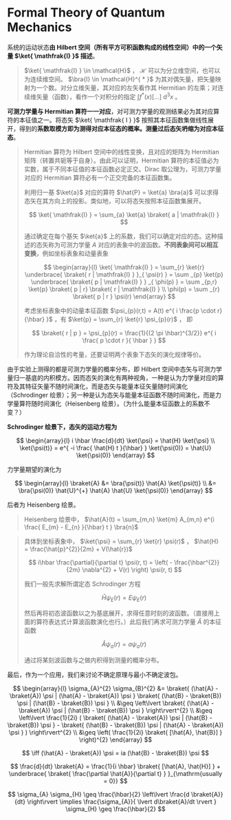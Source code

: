 # Formal Theory of Quantum Mechanics

系统的运动状态**由 Hilbert 空间（所有平方可积函数构成的线性空间）中的一个矢量 $\ket{ \mathfrak{I} }$ 描述**。

> $\ket{ \mathfrak{I} } \in \mathcal{H}$ ， $\mathcal{H}$ 可以为分立维空间，也可以为连续维空间。 $\bra{I} \in \mathcal{H}^{ * }$ 为其对偶矢量，把矢量映射为一个数。对分立维矢量，其对应的左矢看作其 Hermitian 的左乘；对连续维矢量（函数），看作一个对积分的指定 $\int f^{ * }(x) [ \dots ] \mathrm{~d}^{3} x$ 。

**可测力学量与 Hermitian 算符一一对应**，对可测力学量的观测结果必为其对应算符的本征值之一。将态矢 $\ket{ \mathfrak{ I } }$ 按照其本征函数集做线性展开，得到的**系数取模方即为测得对应本征态的概率。测量过后态矢坍缩为对应本征态**。

> Hermitian 算符为 Hilbert 空间中的线性变换，且对应的矩阵为 Hermitian 矩阵（转置共轭等于自身）。由此可以证明，Hermitian 算符的本征值必为实数，属于不同本征值的本征函数必定正交。Dirac 取公理为，可测力学量对应的 Hermitian 算符必有一个正交完备的本征函数集。
> 
> 利用归一基 $\ket{a}$ 对应的算符 $\hat{P} = \ket{a} \bra{a}$ 可以求得态矢在其方向上的投影。类似地，可以将态矢按照本征函数集展开。
> 
> $$
\ket{ \mathfrak{I} } = \sum_{a} \ket{a} \braket{ a | \mathfrak{I} }
  $$
> 
> 通过确定在每个基矢 $\ket{a}$ 上的系数，我们可以确定对应的态。这种描述的态矢称为可测力学量 $A$ 对应的表象中的波函数。**不同表象间可以相互变换**，例如坐标表象和动量表象
> 
> $$
 \begin{array}{l}
 \ket{ \mathfrak{I} } = \sum_{r} \ket{r} \underbrace{ \braket{ r | \mathfrak{I} } }_{ \psi(r) } = \sum _{p} \ket{p} \underbrace{ \braket{ p | \mathfrak{I} } } _{ \phi(p) } = \sum _{p,r} \ket{p} \braket{ p | r} \braket{ r | \mathfrak{I} } \\
 \phi(p) = \sum _{r} \braket{ p | r } \psi(r)
 \end{array}
  $$
> 
> 考虑坐标表象中的动量本征函数 $\psi_{p}(r,t) = A(t) e^{ i \frac{p \cdot r}{\hbar} }$ ，有 $\ket{p} = \sum_{r} \ket{r} \psi_{p}(r)$ ， 即
> 
> $$
 \braket{ r | p } = \psi_{p}(r) = \frac{1}{(2 \pi \hbar)^{3/2}} e^{ i \frac{ p \cdot r }{ \hbar } }
  $$
> 
> 作为理论自洽性的考量，还要证明两个表象下态矢的演化规律等价。

由于实验上测得的都是可测力学量的概率分布，即 Hilbert 空间中态矢与可测力学量归一基底的内积模方。因而态矢的演化有两种视角，一种是认为力学量对应的算符及其特征矢量不随时间演化，而是态矢与能量本征矢量随时间演化（Schrodinger 绘景）；另一种是认为态矢与能量本征函数不随时间演化，而是力学量算符随时间演化（Heisenberg 绘景）。（为什么能量本征函数上的系数不变？）

**Schrodinger 绘景下，态矢的运动方程为**

$$
\begin{array}{l}
i \hbar \frac{d}{dt} \ket{\psi} = \hat{H} \ket{\psi} \\
\ket{\psi(t)} = e^{ -i \frac{ \hat{H} t }{\hbar} } \ket{\psi(0)} = \hat{U} \ket{\psi(0)}
\end{array}
$$

力学量期望的演化为

$$
\begin{array}{l}
\braket{A} &= \bra{\psi(t)} \hat{A} \ket{\psi(t)} \\
&= \bra{\psi(0)} \hat{U}^{+} \hat{A} \hat{U} \ket{\psi(0)}
\end{array}
$$

后者为 Heisenberg 绘景。

> Heisenberg 绘景中， $\hat{A}(t) = \sum_{m,n} \ket{m} A_{m,n} e^{i \frac{ E_{m} - E_{n} }{\hbar} t } \bra{n}$

> 具体到坐标表象中， $\ket{\psi} = \sum_{r} \ket{r} \psi(r)$ ， $\hat{H} = \frac{\hat{p}^{2}}{2m} + V(\hat{r})$
> 
> $$
 i\hbar \frac{\partial}{\partial t} \psi(r, t) = \left( - \frac{\hbar^{2}}{2m} \nabla^{2} + V(r) \right) \psi(r, t)
  $$
> 
> 我们一般先求解所谓定态 Schrodinger 方程
> 
> $$
 \hat{H} \psi_{E}(r) = E \psi_{E}(r)
  $$
> 
> 然后再将初态波函数以之为基底展开，求得任意时刻的波函数。（直接用上面的算符表达式计算波函数演化也行。）此后我们再求可测力学量 $\hat{A}$ 的本征函数
> 
> $$
 \hat{A} \psi_{a}(r) = a \psi_{a}(r)
  $$
> 
> 通过将某刻波函数与之做内积得到测量的概率分布。

最后，作为一个应用，我们来讨论不确定原理与最小不确定波包。

$$
\begin{array}{l}
\sigma_{A}^{2} \sigma_{B}^{2} &= \braket{ (\hat{A} - \braket{A}) \psi | (\hat{A} - \braket{A}) \psi } \braket{ (\hat{B} - \braket{B}) \psi | (\hat{B} - \braket{B}) \psi } \\
&\geq \left\lvert \braket{ (\hat{A} - \braket{A}) \psi | (\hat{B} - \braket{B}) \psi } \right\rvert^{2} \\
&\geq \left\lvert \frac{1}{2i} ( \braket{ (\hat{A} - \braket{A}) \psi | (\hat{B} - \braket{B}) \psi } - \braket{ (\hat{B} - \braket{B}) \psi | (\hat{A} - \braket{A}) \psi } ) \right\rvert^{2} \\
&\geq \left( \frac{1}{2i} \braket{ [\hat{A}, \hat{B}] } \right)^{2}
\end{array}
$$

$$
\iff (\hat{A} - \braket{A}) \psi = ia (\hat{B} - \braket{B}) \psi
$$

$$
\frac{d}{dt} \braket{A} = \frac{1}{i \hbar} \braket{ [\hat{A}, \hat{H}] } + \underbrace{ \braket{ \frac{\partial \hat{A}}{\partial t} } }_{\mathrm{usually = 0}}
$$

$$
\sigma_{A} \sigma_{H} \geq \frac{\hbar}{2} \left\lvert \frac{d \braket{A}}{dt} \right\rvert \implies \frac{\sigma_{A}}{ \lvert d\braket{A}/dt \rvert } \sigma_{H} \geq \frac{\hbar}{2}
$$
